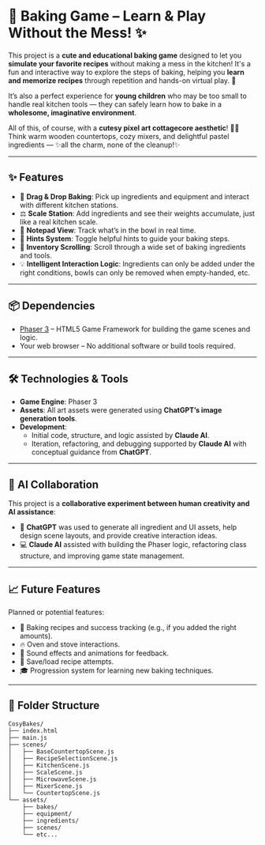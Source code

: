 # 🍰 Baking Game – Learn & Play Without the Mess! ✨

This project is a **cute and educational baking game** designed to let you **simulate your favorite recipes** without making a mess in the kitchen! It's a fun and interactive way to explore the steps of baking, helping you **learn and memorize recipes** through repetition and hands-on virtual play. 🧁

It’s also a perfect experience for **young children** who may be too small to handle real kitchen tools — they can safely learn how to bake in a **wholesome, imaginative environment**.

All of this, of course, with a **cutesy pixel art cottagecore aesthetic**! 🏡🌸  
Think warm wooden countertops, cozy mixers, and delightful pastel ingredients — ✨all the charm, none of the cleanup!✨

---

## ✨ Features

- 🍞 **Drag & Drop Baking**: Pick up ingredients and equipment and interact with different kitchen stations.
- ⚖️ **Scale Station**: Add ingredients and see their weights accumulate, just like a real kitchen scale.
- 📝 **Notepad View**: Track what’s in the bowl in real time.
- 🧠 **Hints System**: Toggle helpful hints to guide your baking steps.
- 🎨 **Inventory Scrolling**: Scroll through a wide set of baking ingredients and tools.
- 💡 **Intelligent Interaction Logic**: Ingredients can only be added under the right conditions, bowls can only be removed when empty-handed, etc.

---

## 📦 Dependencies

- [Phaser 3](https://phaser.io/) – HTML5 Game Framework for building the game scenes and logic.
- Your web browser – No additional software or build tools required.

---

## 🛠 Technologies & Tools

- **Game Engine**: Phaser 3
- **Assets**: All art assets were generated using **ChatGPT’s image generation tools**.
- **Development**:
  - Initial code, structure, and logic assisted by **Claude AI**.
  - Iteration, refactoring, and debugging supported by **Claude AI** with conceptual guidance from **ChatGPT**.

---

## 🤖 AI Collaboration

This project is a **collaborative experiment between human creativity and AI assistance**:

- 🧠 **ChatGPT** was used to generate all ingredient and UI assets, help design scene layouts, and provide creative interaction ideas.
- 💻 **Claude AI** assisted with building the Phaser logic, refactoring class structure, and improving game state management.

---

## 📈 Future Features

Planned or potential features:

- 🧁 Baking recipes and success tracking (e.g., if you added the right amounts).
- 🔥 Oven and stove interactions.
- 🎉 Sound effects and animations for feedback.
- 💾 Save/load recipe attempts.
- 🎓 Progression system for learning new baking techniques.

---

## 📂 Folder Structure

```
CosyBakes/
├── index.html
├── main.js 
├── scenes/
│   ├── BaseCountertopScene.js 
│   ├── RecipeSelectionScene.js 
│   ├── KitchenScene.js 
│   ├── ScaleScene.js 
│   ├── MicrowaveScene.js 
│   ├── MixerScene.js 
│   └── CountertopScene.js 
└── assets/ 
    ├── bakes/
    ├── equipment/
    ├── ingredients/
    ├── scenes/
    └── etc...
```

